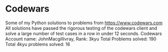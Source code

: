 # Codewars
Some of my Python solutions to problems from https://www.codewars.com
All solutions have passed the rigorous testing of the codewars client and solve a large number of test cases in a row in under 12 seconds.
Codewars Account name: JohnMacgillivray, Rank: 3kyu
Total Problems solved: 190
Total 4kyu problems solved: 16

